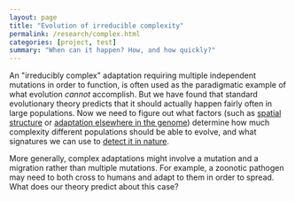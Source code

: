 ```yaml
---
layout: page
title: "Evolution of irreducible complexity"
permalink: /research/complex.html
categories: [project, test]
summary: "When can it happen? How, and how quickly?"
---
```


An "irreducibly complex" adaptation requiring multiple independent mutations in order to function, 
is often used as the paradigmatic example of what evolution _cannot_ accomplish.
But we have found that standard evolutionary theory predicts that it should actually happen 
fairly often in large populations. 
Now we need to figure out what factors (such as [spatial structure](/research/space.html) or [adaptation elsewhere in the genome](/research/interference.html)) 
determine how much complexity different populations should be able to evolve,
and what signatures we can use to [detect it in nature](/research/inference.html).

More generally, complex adaptations might involve a mutation and a migration rather than multiple mutations.
For example, a zoonotic pathogen may need to both cross to humans and adapt to them in order to spread.
What does our theory predict about this case?
